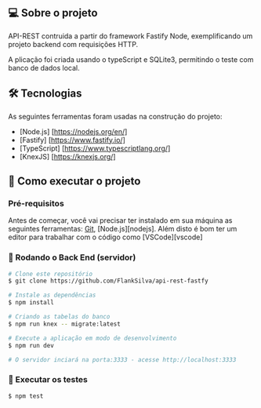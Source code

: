 ## 💻 Sobre o projeto

API-REST contruida a partir do framework Fastify Node, exemplificando um projeto backend com requisições HTTP.

A plicação foi criada usando o typeScript e SQLite3, permitindo o teste com banco de dados local.

## 🛠 Tecnologias

As seguintes ferramentas foram usadas na construção do projeto:

- [Node.js] [https://nodejs.org/en/]
- [Fastify] [https://www.fastify.io/]
- [TypeScript] [https://www.typescriptlang.org/]
- [KnexJS] [https://knexjs.org/]


## 🚀 Como executar o projeto

### Pré-requisitos

Antes de começar, você vai precisar ter instalado em sua máquina as seguintes ferramentas:
[Git](https://git-scm.com), [Node.js][nodejs]. 
Além disto é bom ter um editor para trabalhar com o código como [VSCode][vscode]


### 🎲 Rodando o Back End (servidor)

```bash
# Clone este repositório
$ git clone https://github.com/FlankSilva/api-rest-fastfy

# Instale as dependências
$ npm install

# Criando as tabelas do banco
$ npm run knex -- migrate:latest

# Execute a aplicação em modo de desenvolvimento
$ npm run dev

# O servidor inciará na porta:3333 - acesse http://localhost:3333 
```

### 🎲 Executar os testes
```bash
$ npm test

```